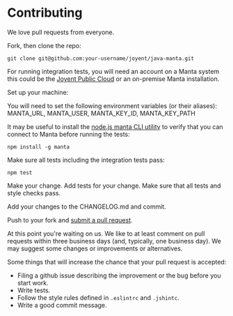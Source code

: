 # Contributing

We love pull requests from everyone.

Fork, then clone the repo:

    git clone git@github.com:your-username/joyent/java-manta.git

For running integration tests, you will need an account on a Manta system this could
be the [Joyent Public Cloud](https://www.joyent.com/public-cloud) or an 
on-premise Manta installation. 

Set up your machine:

You will need to set the following environment variables (or their aliases):
    MANTA_URL, MANTA_USER, MANTA_KEY_ID, MANTA_KEY_PATH

It may be useful to install the [node.js manta CLI utility](https://www.npmjs.com/package/manta) 
to verify that you can connect to Manta before running the tests:

    npm install -g manta
    
Make sure all tests including the integration tests pass:

    npm test

Make your change. Add tests for your change. Make sure that all tests and style 
checks pass.

Add your changes to the CHANGELOG.md and commit.

Push to your fork and [submit a pull request][pr].

[pr]: https://github.com/dekobon/s3-manta-bridge/compare/

At this point you're waiting on us. We like to at least comment on pull requests
within three business days (and, typically, one business day). We may suggest
some changes or improvements or alternatives.

Some things that will increase the chance that your pull request is accepted:

* Filing a github issue describing the improvement or the bug before you start work.
* Write tests.
* Follow the style rules defined in `.eslintrc` and `.jshintc`.
* Write a good commit message.
